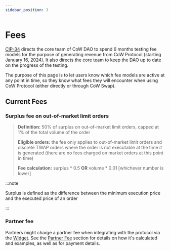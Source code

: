 ```yaml
---
sidebar_position: 3
---
```


# Fees

[CIP-34](https://snapshot.org/#/cow.eth/proposal/0xe358941aa3f3aeaf94d40e6904c9bb530c98f88e363c2f309d9898b0ffb16c1f) directs the core team of CoW DAO to spend 6 months testing fee models for the purpose of generating revenue from CoW Protocol (starting January 16, 2024).
It also directs the core team to keep the DAO up to date on the progress of the testing.

The purpose of this page is to let users know which fee models are active at any point in time, so they know what fees they will encounter when using CoW Protocol (either directly or through CoW Swap).


## Current Fees

### Surplus fee on out-of-market limit orders

> **Definition:** 50% of surplus on out-of-market limit orders, capped at 1% of the total volume of the order
> 
> **Eligible orders:** the fee only applies to out-of-market limit orders and discrete TWAP orders where the order is not executable at the time it is generated (there are no fees charged on market orders at this point in time)
> 
> **Fee calculation:** surplus * 0.5 **OR** volume * 0.01 [whichever number is lower]

:::note

Surplus is defined as the difference between the minimum execution price and the executed price of an order

:::

### Partner fee

Partners might charge a partner fee when integrating with the protocol via the [Widget](/cow-protocol/tutorials/widget).
See the [Partner Fee](/governance/fees/partner-fee) section for details on how it's calculated and examples, as well as for payment details.